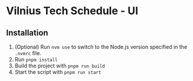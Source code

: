 # Vilnius Tech Schedule - UI

## Installation

1. (Optional) Run `nvm use` to switch to the Node.js version specified in the `.nvmrc` file.
2. Run `pnpm install`
3. Build the project with `pnpm run build`
4. Start the script with `pnpm run start`

